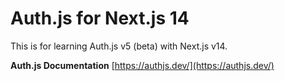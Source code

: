 # Auth.js for Next.js 14

This is for learning Auth.js v5 (beta) with Next.js v14.

**Auth.js Documentation**
[https://authjs.dev/](https://authjs.dev/)
